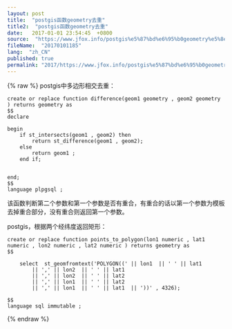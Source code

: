 ```yaml
---
layout: post
title:  "postgis函数geometry去重"
title2:  "postgis函数geometry去重"
date:   2017-01-01 23:54:45  +0800
source:  "https://www.jfox.info/postgis%e5%87%bd%e6%95%b0geometry%e5%8e%bb%e9%87%8d.html"
fileName:  "20170101185"
lang:  "zh_CN"
published: true
permalink: "2017/https://www.jfox.info/postgis%e5%87%bd%e6%95%b0geometry%e5%8e%bb%e9%87%8d.html"
---
```

{% raw %}
postgis中多边形相交去重：

    create or replace function difference(geom1 geometry , geom2 geometry ) returns geometry as
    $$
    declare
    
    begin
    	if st_intersects(geom1 , geom2) then
    		return st_difference(geom1 , geom2);
    	else
    		return geom1 ;
    	end if;
    
    
    end;
    $$
    language plpgsql ;

该函数判断第二个参数和第一个参数是否有重合，有重合的话以第一个参数为模板去掉重合部分，没有重合则返回第一个参数。

postgis，根据两个经纬度返回矩形：

    create or replace function points_to_polygon(lon1 numeric , lat1 numeric , lon2 numeric , lat2 numeric ) returns geometry as
    $$
    
    	select  st_geomfromtext('POLYGON((' || lon1  || ' ' || lat1
    		|| ',' || lon2  || ' ' || lat1
    		|| ',' || lon2  || ' ' || lat2
    		|| ',' || lon1  || ' ' || lat2
    		|| ',' || lon1  || ' ' || lat1  || '))' , 4326);
    
    $$
    language sql immutable ;
{% endraw %}
